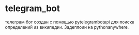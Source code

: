 # telegram_bot
телеграм бот создан с помощью pytelegrambotapi для поиска определений из википедии. Задеплоин на pythonanywhere.
